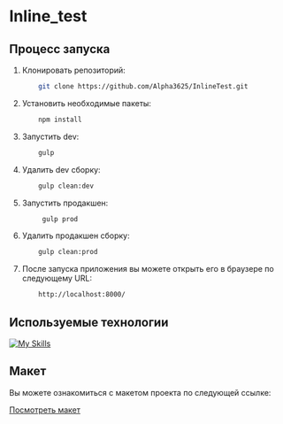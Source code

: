 # Inline_test

## Процесс запуска

1. Клонировать репозиторий:
    ```bash
        git clone https://github.com/Alpha3625/InlineTest.git
    ```

2. Установить необходимые пакеты:
    ```bash
        npm install
    ```
    
3. Запустить dev:
    ```bash
        gulp
    ```

4. Удалить dev сборку:
    ```bash
        gulp clean:dev
    ```
 
5. Запустить продакшен:
   ```bash
        gulp prod
   ```

6. Удалить продакшен сборку:
    ```bash
        gulp clean:prod
    ```

7. После запуска приложения вы можете открыть его в браузере по следующему URL:
    ```bash
        http://localhost:8000/
    ```
   
## Используемые технологии

[![My Skills](https://skillicons.dev/icons?i=html,sass,js,gulp)](https://skillicons.dev)

## Макет

Вы можете ознакомиться с макетом проекта по следующей ссылке:

[Посмотреть макет](https://www.figma.com/design/00BqVNsuICHI1QKCiwaQkd/%D0%A2%D0%B5%D1%81%D1%82%D0%BE%D0%B2%D0%BE%D0%B5-%D0%98%D0%BD%D0%BB%D0%B0%D0%B9%D0%BD-(Copy)?node-id=0-1&p=f&t=yJhaAkE5RXM9mFEJ-0)